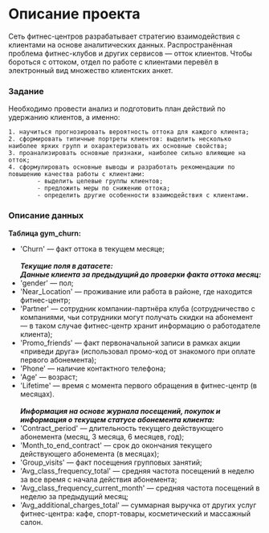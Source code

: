 # Описание проекта
Сеть фитнес-центров разрабатывает стратегию взаимодействия с клиентами на основе аналитических данных. Распространённая проблема фитнес-клубов и других сервисов — отток клиентов. Чтобы бороться с оттоком, отдел по работе с клиентами перевёл в электронный вид множество клиентских анкет. 
### Задание
    
Необходимо провести анализ и подготовить план действий по удержанию клиентов, а именно:<br>
    
    1. научиться прогнозировать вероятность оттока для каждого клиента;    
    2. сформировать типичные портреты клиентов: выделить несколько наиболее ярких групп и охарактеризовать их основные свойства; 
    3. проанализировать основные признаки, наиболее сильно влияющие на отток;    
    4. сформулировать основные выводы и разработать рекомендации по повышению качества работы с клиентами: 
            - выделить целевые группы клиентов; 
            - предложить меры по снижению оттока; 
            - определить другие особенности взаимодействия с клиентами.

### Описание данных <a class='tocSkip'>
<b>Таблица gym_churn:</b>
- 'Churn' — факт оттока в текущем месяце;
<br><br><i><b>Текущие поля в датасете:
<br>Данные клиента за предыдущий до проверки факта оттока месяц:</b></i>
- 'gender' — пол;
- 'Near_Location' — проживание или работа в районе, где находится фитнес-центр;
- 'Partner' — сотрудник компании-партнёра клуба (сотрудничество с компаниями, чьи сотрудники могут получать скидки на абонемент — в таком случае фитнес-центр хранит информацию о работодателе клиента);
- 'Promo_friends' — факт первоначальной записи в рамках акции «приведи друга» (использовал промо-код от знакомого при оплате первого абонемента);
- 'Phone' — наличие контактного телефона;
- 'Age' — возраст;
- 'Lifetime' — время с момента первого обращения в фитнес-центр (в месяцах).
<br><br><i><b>Информация на основе журнала посещений, покупок и информация о текущем статусе абонемента клиента:</b></i>
- 'Contract_period' — длительность текущего действующего абонемента (месяц, 3 месяца, 6 месяцев, год);
- 'Month_to_end_contract' — срок до окончания текущего действующего абонемента (в месяцах);
- 'Group_visits' — факт посещения групповых занятий;
- 'Avg_class_frequency_total' — средняя частота посещений в неделю за все время с начала действия абонемента;
- 'Avg_class_frequency_current_month' — средняя частота посещений в неделю за предыдущий месяц;
- 'Avg_additional_charges_total' — суммарная выручка от других услуг фитнес-центра: кафе, спорт-товары, косметический и массажный салон.
